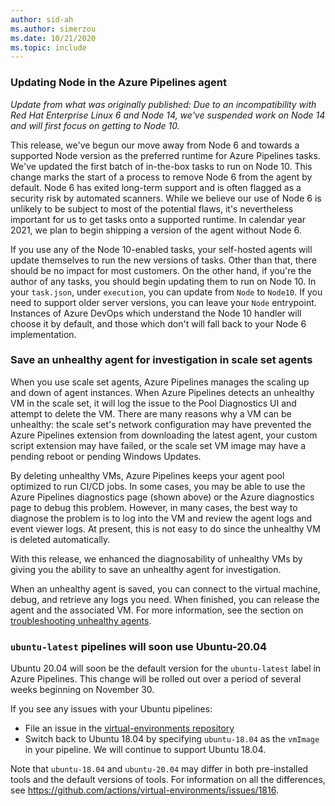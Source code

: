 ```yaml
---
author: sid-ah
ms.author: simerzou
ms.date: 10/21/2020
ms.topic: include
---
```

### Updating Node in the Azure Pipelines agent
<!-- original link, in case anyone bookmarked it -->
<a name="node-14-in-the-azure-pipelines-agent"></a>

 _Update from what was originally published: Due to an incompatibility with Red Hat Enterprise Linux 6 and Node 14, we've suspended work on Node 14 and will first focus on getting to Node 10._

This release, we've begun our move away from Node 6 and towards a supported Node version as the preferred runtime for Azure Pipelines tasks. We've updated the first batch of in-the-box tasks to run on Node 10. This change marks the start of a process to remove Node 6 from the agent by default. Node 6 has exited long-term support and is often flagged as a security risk by automated scanners. While we believe our use of Node 6 is unlikely to be subject to most of the potential flaws, it's nevertheless important for us to get tasks onto a supported runtime. In calendar year 2021, we plan to begin shipping a version of the agent without Node 6.

If you use any of the Node 10-enabled tasks, your self-hosted agents will update themselves to run the new versions of tasks. Other than that, there should be no impact for most customers. On the other hand, if you're the author of any tasks, you should begin updating them to run on Node 10. In your `task.json`, under `execution`, you can update from `Node` to `Node10`. If you need to support older server versions, you can leave your `Node` entrypoint. Instances of Azure DevOps which understand the Node 10 handler will choose it by default, and those which don't will fall back to your Node 6 implementation.

### Save an unhealthy agent for investigation in scale set agents

When you use scale set agents, Azure Pipelines manages the scaling up and down of agent instances. When Azure Pipelines detects an unhealthy VM in the scale set, it will log the issue to the Pool Diagnostics UI and attempt to delete the VM. There are many reasons why a VM can be unhealthy: the scale set's network configuration may have prevented the Azure Pipelines extension from downloading the latest agent, your custom script extension may have failed, or the scale set VM image may have a pending reboot or pending Windows Updates.
  
By deleting unhealthy VMs, Azure Pipelines keeps your agent pool optimized to run CI/CD jobs. In some cases, you may be able to use the Azure Pipelines diagnostics page (shown above) or the Azure diagnostics page to debug this problem. However, in many cases, the best way to diagnose the problem is to log into the VM and review the agent logs and event viewer logs. At present, this is not easy to do since the unhealthy VM is deleted automatically.

With this release, we enhanced the diagnosability of unhealthy VMs by giving you the ability to save an unhealthy agent for investigation. 

When an unhealthy agent is saved, you can connect to the virtual machine, debug, and retrieve any logs you need. When finished, you can release the agent and the associated VM. For more information, see the section on [troubleshooting unhealthy agents](/azure/devops/pipelines/agents/scale-set-agents).

### `ubuntu-latest` pipelines will soon use Ubuntu-20.04

Ubuntu 20.04 will soon be the default version for the `ubuntu-latest` label in Azure Pipelines. This change will be rolled out over a period of several weeks beginning on November 30.

If you see any issues with your Ubuntu pipelines:

- File an issue in the [virtual-environments repository](https://github.com/actions/virtual-environments)
- Switch back to Ubuntu 18.04 by specifying `ubuntu-18.04` as the `vmImage` in your pipeline. We will continue to support Ubuntu 18.04.

Note that `ubuntu-18.04` and `ubuntu-20.04` may differ in both pre-installed tools and the default versions of tools. For information on all the differences, see https://github.com/actions/virtual-environments/issues/1816.